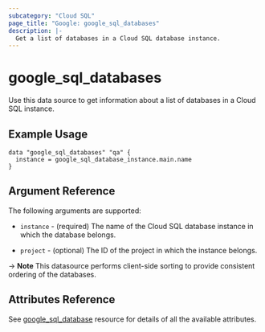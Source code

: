 ```yaml
---
subcategory: "Cloud SQL"
page_title: "Google: google_sql_databases"
description: |-
  Get a list of databases in a Cloud SQL database instance.
---
```


# google_sql_databases

Use this data source to get information about a list of databases in a Cloud SQL instance.
## Example Usage


```hcl
data "google_sql_databases" "qa" {
  instance = google_sql_database_instance.main.name
}
```

## Argument Reference

The following arguments are supported:

* `instance` - (required) The name of the Cloud SQL database instance in which the database belongs.

* `project` - (optional) The ID of the project in which the instance belongs.

-> **Note** This datasource performs client-side sorting to provide consistent ordering of the databases.

## Attributes Reference
See [google_sql_database](https://registry.terraform.io/providers/hashicorp/google/latest/docs/resources/sql_database) resource for details of all the available attributes.
